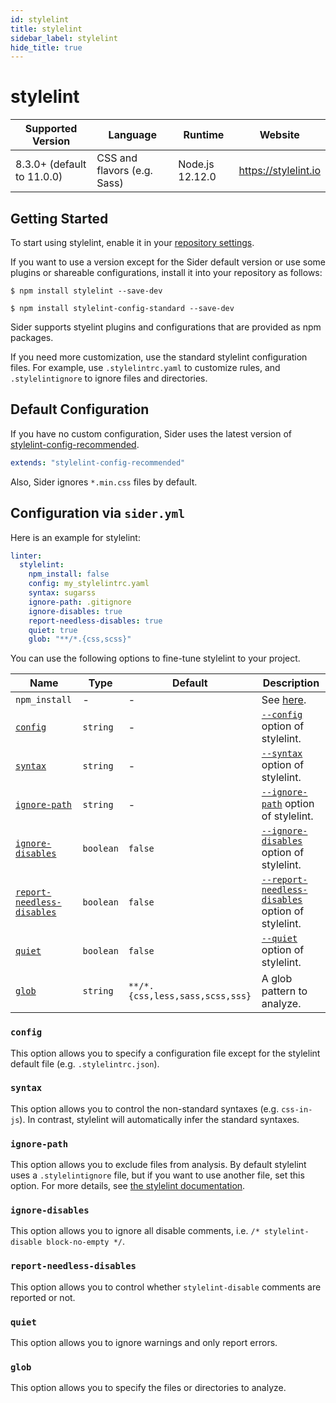 ```yaml
---
id: stylelint
title: stylelint
sidebar_label: stylelint
hide_title: true
---
```


# stylelint

| Supported Version          | Language                    | Runtime         | Website              |
| -------------------------- | --------------------------- | --------------- | -------------------- |
| 8.3.0+ (default to 11.0.0) | CSS and flavors (e.g. Sass) | Node.js 12.12.0 | https://stylelint.io |

## Getting Started

To start using stylelint, enable it in your [repository settings](../../getting-started/repository-settings.md).

If you want to use a version except for the Sider default version or use some plugins or shareable configurations, install it into your repository as follows:

```shell
$ npm install stylelint --save-dev

$ npm install stylelint-config-standard --save-dev
```

Sider supports styelint plugins and configurations that are provided as npm packages.

If you need more customization, use the standard stylelint configuration files. For example, use `.stylelintrc.yaml` to customize rules, and `.stylelintignore` to ignore files and directories.

## Default Configuration

If you have no custom configuration, Sider uses the latest version of [stylelint-config-recommended](https://github.com/stylelint/stylelint-config-recommended).

```yaml
extends: "stylelint-config-recommended"
```

Also, Sider ignores `*.min.css` files by default.

## Configuration via `sider.yml`

Here is an example for stylelint:

```yaml
linter:
  stylelint:
    npm_install: false
    config: my_stylelintrc.yaml
    syntax: sugarss
    ignore-path: .gitignore
    ignore-disables: true
    report-needless-disables: true
    quiet: true
    glob: "**/*.{css,scss}"
```

You can use the following options to fine-tune stylelint to your project.

| Name                                                    | Type      | Default                         | Description                                                                                                          |
| ------------------------------------------------------- | --------- | ------------------------------- | -------------------------------------------------------------------------------------------------------------------- |
| `npm_install`                                           | -         | -                               | See [here](../../getting-started/custom-configuration.md#npm_install-option).                                        |
| [`config`](#config)                                     | `string`  | -                               | [`--config`](https://stylelint.io/user-guide/node-api#configfile) option of stylelint.                               |
| [`syntax`](#syntax)                                     | `string`  | -                               | [`--syntax`](https://stylelint.io/user-guide/node-api#syntax) option of stylelint.                                   |
| [`ignore-path`](#ignore-path)                           | `string`  | -                               | [`--ignore-path`](https://stylelint.io/user-guide/node-api#ignorepath) option of stylelint.                          |
| [`ignore-disables`](#ignore-disables)                   | `boolean` | `false`                         | [`--ignore-disables`](https://stylelint.io/user-guide/node-api#ignoredisables) option of stylelint.                  |
| [`report-needless-disables`](#report-needless-disables) | `boolean` | `false`                         | [`--report-needless-disables`](https://stylelint.io/user-guide/node-api#reportneedlessdisables) option of stylelint. |
| [`quiet`](#quiet)                                       | `boolean` | `false`                         | [`--quiet`](https://stylelint.io/user-guide/node-api#quiet) option of stylelint.                                     |
| [`glob`](#glob)                                         | `string`  | `**/*.{css,less,sass,scss,sss}` | A glob pattern to analyze.                                                                                           |

### `config`

This option allows you to specify a configuration file except for the stylelint default file (e.g. `.stylelintrc.json`).

### `syntax`

This option allows you to control the non-standard syntaxes (e.g. `css-in-js`). In contrast, stylelint will automatically infer the standard syntaxes.

### `ignore-path`

This option allows you to exclude files from analysis. By default stylelint uses a `.stylelintignore` file, but if you want to use another file, set this option. For more details, see [the stylelint documentation](https://stylelint.io/user-guide/configuration#stylelintignore).

### `ignore-disables`

This option allows you to ignore all disable comments, i.e. `/* stylelint-disable block-no-empty */`.

### `report-needless-disables`

This option allows you to control whether `stylelint-disable` comments are reported or not.

### `quiet`

This option allows you to ignore warnings and only report errors.

### `glob`

This option allows you to specify the files or directories to analyze.

